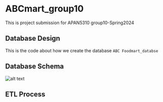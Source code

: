 # ABCmart_group10
This is project submission for APAN5310 group10-Spring2024

## Database Design
This is the code about how we create the database `ABC Foodmart_databse`
## Database Schema
![alt text](image.jpg)

## ETL Process

